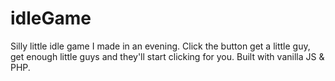 # idleGame

Silly little idle game I made in an evening. Click the button get a little guy, get enough little guys and they'll start clicking for you. Built with vanilla JS & PHP.

